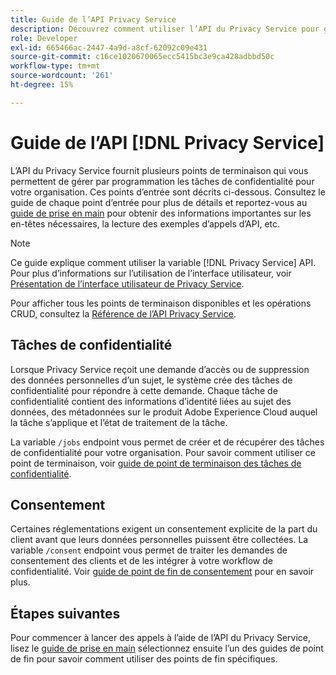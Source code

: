 ```yaml
---
title: Guide de l’API Privacy Service
description: Découvrez comment utiliser l’API du Privacy Service pour gérer par programmation les tâches de confidentialité pour les applications Adobe Experience Cloud prises en charge.
role: Developer
exl-id: 665466ac-2447-4a9d-a8cf-62092c09e431
source-git-commit: c16ce1020670065ecc5415bc3e9ca428adbbd50c
workflow-type: tm+mt
source-wordcount: '261'
ht-degree: 15%

---
```


# Guide de l’API [!DNL Privacy Service]

L’API du Privacy Service fournit plusieurs points de terminaison qui vous permettent de gérer par programmation les tâches de confidentialité pour votre organisation. Ces points d’entrée sont décrits ci-dessous. Consultez le guide de chaque point d’entrée pour plus de détails et reportez-vous au [guide de prise en main](./getting-started.md) pour obtenir des informations importantes sur les en-têtes nécessaires, la lecture des exemples d’appels d’API, etc.

>[!NOTE]
>
>Ce guide explique comment utiliser la variable [!DNL Privacy Service] API. Pour plus d’informations sur l’utilisation de l’interface utilisateur, voir [Présentation de l’interface utilisateur de Privacy Service](../ui/overview.md).

Pour afficher tous les points de terminaison disponibles et les opérations CRUD, consultez la [Référence de l’API Privacy Service](https://www.adobe.io/experience-platform-apis/references/privacy-service/).

## Tâches de confidentialité

Lorsque Privacy Service reçoit une demande d’accès ou de suppression des données personnelles d’un sujet, le système crée des tâches de confidentialité pour répondre à cette demande. Chaque tâche de confidentialité contient des informations d’identité liées au sujet des données, des métadonnées sur le produit Adobe Experience Cloud auquel la tâche s’applique et l’état de traitement de la tâche.

La variable `/jobs` endpoint vous permet de créer et de récupérer des tâches de confidentialité pour votre organisation. Pour savoir comment utiliser ce point de terminaison, voir [guide de point de terminaison des tâches de confidentialité](./privacy-jobs.md).

## Consentement

Certaines réglementations exigent un consentement explicite de la part du client avant que leurs données personnelles puissent être collectées. La variable `/consent` endpoint vous permet de traiter les demandes de consentement des clients et de les intégrer à votre workflow de confidentialité. Voir [guide de point de fin de consentement](./consent.md) pour en savoir plus.

## Étapes suivantes

Pour commencer à lancer des appels à l’aide de l’API du Privacy Service, lisez le [guide de prise en main](./getting-started.md) sélectionnez ensuite l’un des guides de point de fin pour savoir comment utiliser des points de fin spécifiques.
